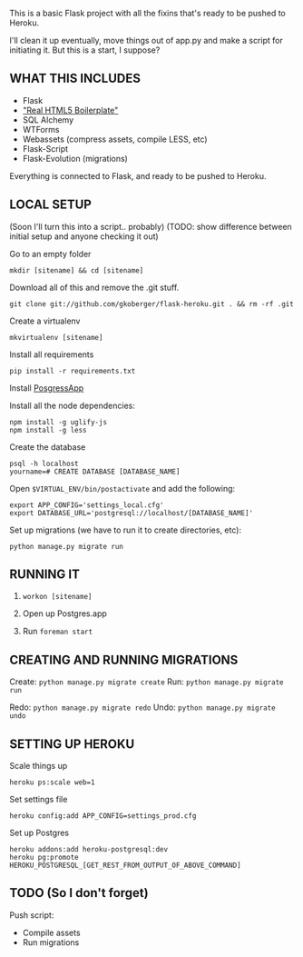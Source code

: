 This is a basic Flask project with all the fixins that's ready to be pushed to Heroku.

I'll clean it up eventually, move things out of app.py and make a script for 
initiating it. But this is a start, I suppose?

WHAT THIS INCLUDES
------------------

 * Flask
 * ["Real HTML5 Boilerplate"](http://csswizardry.com/2011/01/the-real-html5-boilerplate/)
 * SQL Alchemy
 * WTForms
 * Webassets (compress assets, compile LESS, etc)
 * Flask-Script
 * Flask-Evolution (migrations)

Everything is connected to Flask, and ready to be pushed to Heroku.

LOCAL SETUP
-----------
(Soon I'll turn this into a script.. probably)
(TODO: show difference between initial setup and anyone checking it out)

Go to an empty folder

    mkdir [sitename] && cd [sitename]
 
Download all of this and remove the .git stuff.

    git clone git://github.com/gkoberger/flask-heroku.git . && rm -rf .git

Create a virtualenv

    mkvirtualenv [sitename]

Install all requirements

    pip install -r requirements.txt

Install [PosgressApp](http://postgresapp.com/)

Install all the node dependencies:

    npm install -g uglify-js
    npm install -g less

Create the database
  
    psql -h localhost
    yourname=# CREATE DATABASE [DATABASE_NAME]

Open `$VIRTUAL_ENV/bin/postactivate` and add the following:

    export APP_CONFIG='settings_local.cfg'
    export DATABASE_URL='postgresql://localhost/[DATABASE_NAME]'

Set up migrations (we have to run it to create directories, etc):

    python manage.py migrate run

RUNNING IT
----------

1. `workon [sitename]`

2. Open up Postgres.app

3. Run `foreman start`

CREATING AND RUNNING MIGRATIONS
-------------------------------

Create: `python manage.py migrate create`
Run: `python manage.py migrate run`

Redo: `python manage.py migrate redo`
Undo: `python manage.py migrate undo`

SETTING UP HEROKU
-----------------

Scale things up

    heroku ps:scale web=1

Set settings file

    heroku config:add APP_CONFIG=settings_prod.cfg

Set up Postgres

    heroku addons:add heroku-postgresql:dev
    heroku pg:promote HEROKU_POSTGRESQL_[GET_REST_FROM_OUTPUT_OF_ABOVE_COMMAND]

TODO (So I don't forget)
------------------------
Push script:
 * Compile assets
 * Run migrations

